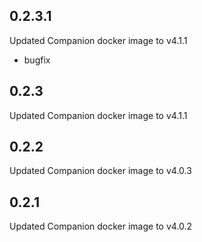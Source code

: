 ## 0.2.3.1
Updated Companion docker image to v4.1.1
- bugfix

## 0.2.3
Updated Companion docker image to v4.1.1

## 0.2.2
Updated Companion docker image to v4.0.3

## 0.2.1
Updated Companion docker image to v4.0.2
